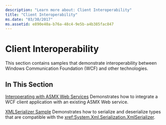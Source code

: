 ```yaml
---
description: "Learn more about: Client Interoperability"
title: "Client Interoperability"
ms.date: "03/30/2017"
ms.assetid: e890e40a-b76a-48c4-9e5b-a4b385fac847
---
```

# Client Interoperability

This section contains samples that demonstrate interoperability between Windows Communication Foundation (WCF) and other technologies.

## In This Section

 [Interoperating with ASMX Web Services](interoperating-with-asmx-web-services.md)
Demonstrates how to integrate a WCF client application with an existing ASMX Web service.

 [XMLSerializer Sample](xmlserializer-sample.md)
Demonstrates how to serialize and deserialize types that are compatible with the <xref:System.Xml.Serialization.XmlSerializer>.
